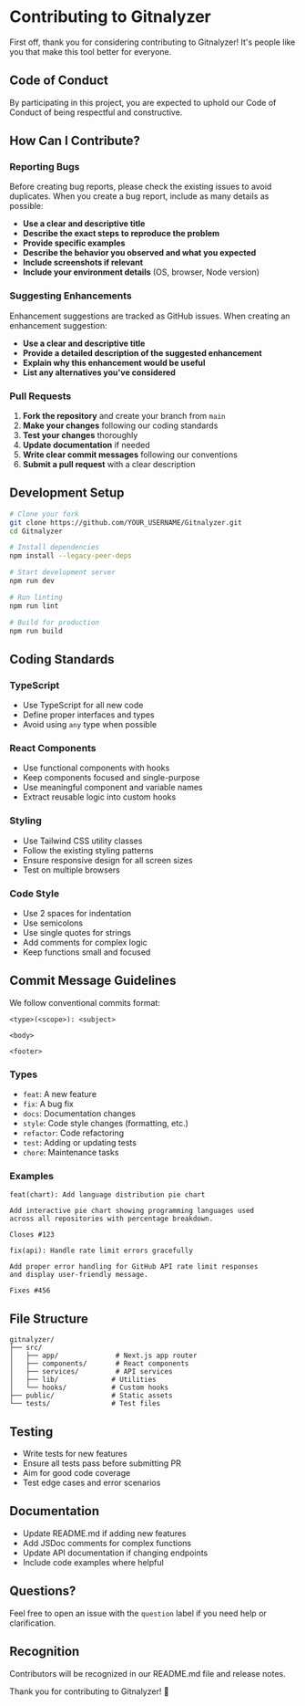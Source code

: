 # Contributing to Gitnalyzer

First off, thank you for considering contributing to Gitnalyzer! It's people like you that make this tool better for everyone.

## Code of Conduct

By participating in this project, you are expected to uphold our Code of Conduct of being respectful and constructive.

## How Can I Contribute?

### Reporting Bugs

Before creating bug reports, please check the existing issues to avoid duplicates. When you create a bug report, include as many details as possible:

- **Use a clear and descriptive title**
- **Describe the exact steps to reproduce the problem**
- **Provide specific examples**
- **Describe the behavior you observed and what you expected**
- **Include screenshots if relevant**
- **Include your environment details** (OS, browser, Node version)

### Suggesting Enhancements

Enhancement suggestions are tracked as GitHub issues. When creating an enhancement suggestion:

- **Use a clear and descriptive title**
- **Provide a detailed description of the suggested enhancement**
- **Explain why this enhancement would be useful**
- **List any alternatives you've considered**

### Pull Requests

1. **Fork the repository** and create your branch from `main`
2. **Make your changes** following our coding standards
3. **Test your changes** thoroughly
4. **Update documentation** if needed
5. **Write clear commit messages** following our conventions
6. **Submit a pull request** with a clear description

## Development Setup

```bash
# Clone your fork
git clone https://github.com/YOUR_USERNAME/Gitnalyzer.git
cd Gitnalyzer

# Install dependencies
npm install --legacy-peer-deps

# Start development server
npm run dev

# Run linting
npm run lint

# Build for production
npm run build
```

## Coding Standards

### TypeScript

- Use TypeScript for all new code
- Define proper interfaces and types
- Avoid using `any` type when possible

### React Components

- Use functional components with hooks
- Keep components focused and single-purpose
- Use meaningful component and variable names
- Extract reusable logic into custom hooks

### Styling

- Use Tailwind CSS utility classes
- Follow the existing styling patterns
- Ensure responsive design for all screen sizes
- Test on multiple browsers

### Code Style

- Use 2 spaces for indentation
- Use semicolons
- Use single quotes for strings
- Add comments for complex logic
- Keep functions small and focused

## Commit Message Guidelines

We follow conventional commits format:

```
<type>(<scope>): <subject>

<body>

<footer>
```

### Types

- `feat`: A new feature
- `fix`: A bug fix
- `docs`: Documentation changes
- `style`: Code style changes (formatting, etc.)
- `refactor`: Code refactoring
- `test`: Adding or updating tests
- `chore`: Maintenance tasks

### Examples

```
feat(chart): Add language distribution pie chart

Add interactive pie chart showing programming languages used
across all repositories with percentage breakdown.

Closes #123
```

```
fix(api): Handle rate limit errors gracefully

Add proper error handling for GitHub API rate limit responses
and display user-friendly message.

Fixes #456
```

## File Structure

```
gitnalyzer/
├── src/
│   ├── app/              # Next.js app router
│   ├── components/       # React components
│   ├── services/         # API services
│   ├── lib/             # Utilities
│   └── hooks/           # Custom hooks
├── public/              # Static assets
└── tests/               # Test files
```

## Testing

- Write tests for new features
- Ensure all tests pass before submitting PR
- Aim for good code coverage
- Test edge cases and error scenarios

## Documentation

- Update README.md if adding new features
- Add JSDoc comments for complex functions
- Update API documentation if changing endpoints
- Include code examples where helpful

## Questions?

Feel free to open an issue with the `question` label if you need help or clarification.

## Recognition

Contributors will be recognized in our README.md file and release notes.

Thank you for contributing to Gitnalyzer! 🚀
